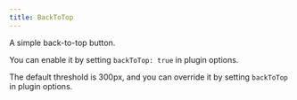 ```yaml
---
title: BackToTop
---
```


A simple back-to-top button.

You can enable it by setting `backToTop: true` in plugin options.

The default threshold is 300px, and you can override it by setting `backToTop` in plugin options.
